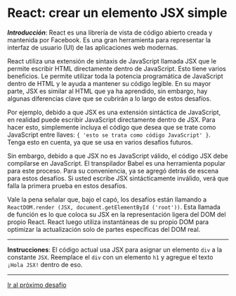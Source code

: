 # React: crear un elemento JSX simple

**_Introducción_**: React es una librería de vista de código abierto creada y mantenida por Facebook. Es una gran herramienta para representar la interfaz de usuario (UI) de las aplicaciones web modernas.

React utiliza una extensión de sintaxis de JavaScript llamada JSX que le permite escribir HTML directamente dentro de JavaScript. Esto tiene varios beneficios. Le permite utilizar toda la potencia programática de JavaScript dentro de HTML y le ayuda a mantener su código legible. En su mayor parte, JSX es similar al HTML que ya ha aprendido, sin embargo, hay algunas diferencias clave que se cubrirán a lo largo de estos desafíos.

Por ejemplo, debido a que JSX es una extensión sintáctica de JavaScript, en realidad puede escribir JavaScript directamente dentro de JSX. Para hacer esto, simplemente incluya el código que desea que se trate como JavaScript entre llaves: `{ 'esto se trata como código JavaScript' }`. Tenga esto en cuenta, ya que se usa en varios desafíos futuros.

Sin embargo, debido a que JSX no es JavaScript válido, el código JSX debe compilarse en JavaScript. El transpilador Babel es una herramienta popular para este proceso. Para su conveniencia, ya se agregó detrás de escena para estos desafíos. Si usted escribe JSX sintácticamente inválido, verá que falla la primera prueba en estos desafíos.

Vale la pena señalar que, bajo el capó, los desafíos están llamando a `ReactDOM.render (JSX, document.getElementById ('root'))`. Esta llamada de función es lo que coloca su JSX en la representación ligera del DOM del propio React. React luego utiliza instantáneas de su propio DOM para optimizar la actualización solo de partes específicas del DOM real.

---

**Instrucciones**: El código actual usa JSX para asignar un elemento `div` a la constante `JSX`. Reemplace el `div` con un elemento `h1` y agregue el texto `¡Hola JSX!` dentro de eso.

---
[Ir al próximo desafío]()
